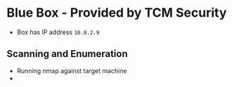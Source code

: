 # Blue Box - Provided by TCM Security 

- Box has IP address `10.0.2.9`



## Scanning and Enumeration
- Running nmap against target machine
- 

